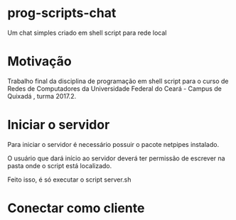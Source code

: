 # prog-scripts-chat
Um chat simples criado em shell script para rede local

# Motivação
Trabalho final da disciplina de programação em shell script para o curso de Redes de Computadores da Universidade Federal do Ceará - Campus de Quixadá , turma 2017.2.

# Iniciar o servidor

Para iniciar o servidor é necessário possuir o pacote netpipes instalado.

O usuário que dará início ao servidor deverá ter permissão de escrever na pasta onde o script está localizado.

Feito isso, é só executar o script server.sh

# Conectar como cliente



